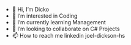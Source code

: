 - 👋 Hi, I’m Dicko
- 👀 I’m interested in Coding
- 🌱 I’m currently learning Management
- 💞️ I’m looking to collaborate on C# Projects
- 📫 How to reach me linkedin joel-dickson-hs

<!---
dicko2/dicko2 is a ✨ special ✨ repository because its `README.md` (this file) appears on your GitHub profile.
You can click the Preview link to take a look at your changes.
--->
